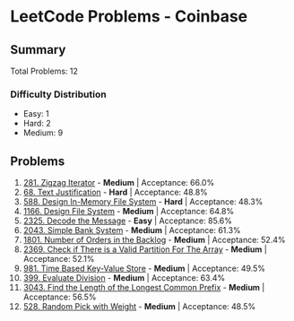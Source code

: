 # LeetCode Problems - Coinbase

## Summary
Total Problems: 12

### Difficulty Distribution

- Easy: 1
- Hard: 2
- Medium: 9

## Problems

1. [281. Zigzag Iterator](https://leetcode.com/problems/zigzag-iterator/) - **Medium** | Acceptance: 66.0%
2. [68. Text Justification](https://leetcode.com/problems/text-justification/) - **Hard** | Acceptance: 48.8%
3. [588. Design In-Memory File System](https://leetcode.com/problems/design-in-memory-file-system/) - **Hard** | Acceptance: 48.3%
4. [1166. Design File System](https://leetcode.com/problems/design-file-system/) - **Medium** | Acceptance: 64.8%
5. [2325. Decode the Message](https://leetcode.com/problems/decode-the-message/) - **Easy** | Acceptance: 85.6%
6. [2043. Simple Bank System](https://leetcode.com/problems/simple-bank-system/) - **Medium** | Acceptance: 61.3%
7. [1801. Number of Orders in the Backlog](https://leetcode.com/problems/number-of-orders-in-the-backlog/) - **Medium** | Acceptance: 52.4%
8. [2369. Check if There is a Valid Partition For The Array](https://leetcode.com/problems/check-if-there-is-a-valid-partition-for-the-array/) - **Medium** | Acceptance: 52.1%
9. [981. Time Based Key-Value Store](https://leetcode.com/problems/time-based-key-value-store/) - **Medium** | Acceptance: 49.5%
10. [399. Evaluate Division](https://leetcode.com/problems/evaluate-division/) - **Medium** | Acceptance: 63.4%
11. [3043. Find the Length of the Longest Common Prefix](https://leetcode.com/problems/find-the-length-of-the-longest-common-prefix/) - **Medium** | Acceptance: 56.5%
12. [528. Random Pick with Weight](https://leetcode.com/problems/random-pick-with-weight/) - **Medium** | Acceptance: 48.5%